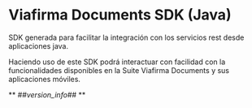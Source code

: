 # Viafirma Documents SDK (Java)

SDK generada para facilitar la integración con los servicios rest desde aplicaciones java.

Haciendo uso de este SDK podrá interactuar con facilidad con la funcionalidades disponibles en la Suite Viafirma Documents y sus aplicaciones móviles.


** #*#version_info#*# **


